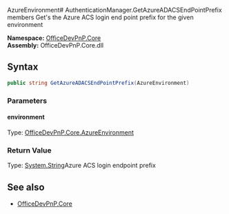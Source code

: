 AzureEnvironment# AuthenticationManager.GetAzureADACSEndPointPrefix members
Get's the Azure ACS login end point prefix for the given environment  

**Namespace:** [OfficeDevPnP.Core](OfficeDevPnP.Core.md)  
**Assembly:** OfficeDevPnP.Core.dll  
## Syntax
```C#
public string GetAzureADACSEndPointPrefix(AzureEnvironment)
```
### Parameters
#### environment
Type: [OfficeDevPnP.Core.AzureEnvironment](OfficeDevPnP.Core.AzureEnvironment.md) 
#### 
### Return Value
Type: [System.String](System.String.md)Azure ACS login endpoint prefix
## See also
- [OfficeDevPnP.Core](OfficeDevPnP.Core.md)

